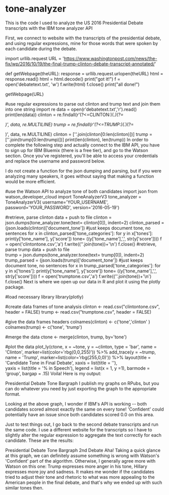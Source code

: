 # tone-analyzer
This is the code I used to analyze the US 2016 Presidential Debate transcripts with the IBM tone analyzer API


First, we connect to website with the transcripts of the presidential debate, and using regular expressions, mine for those words that were spoken by each candidate during the debate.

import urllib.request
URL = 'https://www.washingtonpost.com/news/the-fix/wp/2016/10/19/the-final-trump-clinton-debate-transcript-annotated/'

def getWebpage(theURL):
    response = urllib.request.urlopen(theURL)
    html = response.read()
    html = html.decode()
    print("got it!")
    f = open('debatetext.txt', 'w')
    f.write(html)
    f.close()
    print("all done!")    
    
getWebpage(URL) 

#use regular expressions to parse out clinton and trump text and join them into one string
import re
data = open(r'debatetext.txt','r').read()
print(len(data))
clinton = re.findall(r'(?<=CLINTON:)(.*)(?=</p>)', data, re.MULTILINE)
trump = re.findall(r'(?<=TRUMP:)(.*)(?=</p>)', data, re.MULTILINE)
clinton = [''.join(clinton[0:len(clinton)])]
trump = [''.join(trump[0:len(trump)])]
print(len(clinton), len(trump))
In order to complete the following step and actually connect to the IBM API, you have to sign up for IBM Bluemix (there is a free tier), and go to the Watson section. Once you've registered, you'll be able to access your credentials and replace the username and password below.

I do not create a function for the json dumping and parsing, but if you were analyzing many speakers, it goes without saying that making a function would be more efficient.

#use the Watson API to analyze tone of both candidates
import json
from watson_developer_cloud import ToneAnalyzerV3
tone_analyzer = ToneAnalyzerV3(
   username='YOUR_USERNAME',
   password='YOUR_PASSWORD',
   version='2016-05-19')

#retrieve, parse clinton data + push to file
clinton = json.dumps(tone_analyzer.tone(text= clinton[0]), indent=2)
clinton_parsed = (json.loads(clinton)['document_tone']) #just keeps document tone, no sentences
for x in clinton_parsed['tone_categories']:
    for y in x['tones']:
        print(y['tone_name'], y['score'])
        tone= ((y['tone_name'],',', str(y['score'])))
        f = open('clintontone.csv','a')
        f.write((''.join(tone))+'\n')
        f.close()
#retrieve, parse trump data + push to file        
trump = json.dumps(tone_analyzer.tone(text= trump[0]), indent=2)
trump_parsed = (json.loads(trump)['document_tone']) #just keeps document tone, no sentences
for x in trump_parsed['tone_categories']:
    for y in x['tones']:
        print(y['tone_name'], y['score'])
        tone= ((y['tone_name'],',', str(y['score'])))
        f = open('trumptone.csv','a')
        f.write((''.join(tone))+'\n')
        f.close() 
Next is where we open up our data in R and plot it using the plotly package.

#load necessary library
library(plotly)

#create data frames of tone analysis
clinton <- read.csv("clintontone.csv", header = FALSE)
trump <- read.csv("trumptone.csv", header = FALSE)

#give the data frames headers
colnames(clinton) <- c('tone','clinton' )
colnames(trump) <- c('tone', 'trump')

#merge the data
ctone <- merge(clinton, trump, by='tone')


#plot the data
plot_ly(ctone, x = ~tone, y = ~clinton, type = 'bar', name = 'Clinton', marker=list(color='rbg(0,0,255)')) %>%
    add_trace(y = ~trump, name = 'Trump', marker=list(color='rbg(255,0,0)')) %>%
    layout(title = 'Candidate Tone in Final Debate',
        xaxis = list(title = ''),   
        yaxis = list(title = '% in Speech'), 
        legend  = list(x = 1, y =1),
        barmode = 'group', bargap = .15)
Voila! Here is my output:

Presidential Debate Tone Bargraph
I publish my graphs on RPubs, but you can do whatever you need by just exporting the graph to the appropriate format.

Looking at the above graph, I wonder if IBM's API is working -- both candidates scored almost exactly the same on every tone! 'Confident' could potentially have an issue since both candidates scored 0.0 on this area.

Just to test things out, I go back to the second debate transcripts and run the same code. I use a different website for the transcripts so I have to slightly alter the regular expression to aggregate the text correctly for each candidate. These are the results:

Presidential Debate Tone Bargraph 2nd Debate
Aha! Taking a quick glance at this graph, we can definitely assume something is wrong with Watson's 'Confident' part of the algorithm. Otherwise, I generally agree more with Watson on this one: Trump expresses more anger in his tone, Hillary expresses more joy and sadness. It makes me wonder if the candidates tried to adjust their tone and rhetoric to what was more appealing to the American people in the final debate, and that's why we ended up with such similar tones then.

